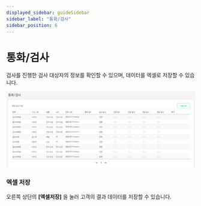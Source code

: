 ```yaml
---
displayed_sidebar: guideSidebar
sidebar_label: "통화/검사"
sidebar_position: 6
---
```


# 통화/검사
검사를 진행한 검사 대상자의 정보를 확인할 수 있으며, 데이터를 엑셀로 저장할 수 있습니다.   

<img
  src="/static/img/call_test.jpg"
  alt="call_test"
/>

### 엑셀 저장  

오른쪽 상단의 **[엑셀저장]** 을 눌러 고객의 결과 데이터를 저장할 수 있습니다.
